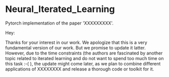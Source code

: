# Neural_Iterated_Learning

Pytorch implementation of the paper 'XXXXXXXXX'.

Hey:

Thanks for your interest in our work. We apologize that this is a very fundamental version of our work. But we promise to update it latter. However, due to the time constraints (the authors are fascinated by another topic related to iterated learning and do not want to spend too much time on this task :-( ), the update might come later, as we plan to combine different applications of XXXXXXXX and release a thorough code or toolkit for it.
